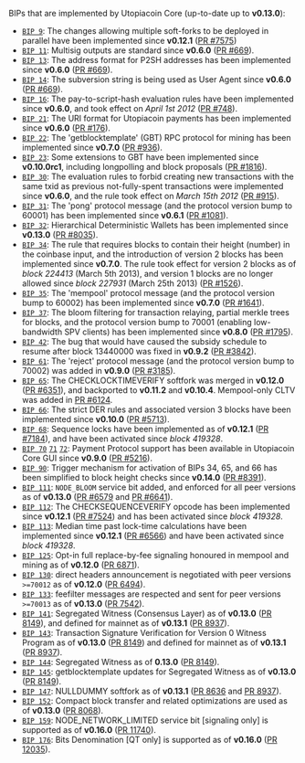 BIPs that are implemented by Utopiacoin Core (up-to-date up to **v0.13.0**):

* [`BIP 9`](https://github.com/utopiacoin/bips/blob/master/bip-0009.mediawiki): The changes allowing multiple soft-forks to be deployed in parallel have been implemented since **v0.12.1**  ([PR #7575](https://github.com/utopiacoin/utopiacoin/pull/7575))
* [`BIP 11`](https://github.com/utopiacoin/bips/blob/master/bip-0011.mediawiki): Multisig outputs are standard since **v0.6.0** ([PR #669](https://github.com/utopiacoin/utopiacoin/pull/669)).
* [`BIP 13`](https://github.com/utopiacoin/bips/blob/master/bip-0013.mediawiki): The address format for P2SH addresses has been implemented since **v0.6.0** ([PR #669](https://github.com/utopiacoin/utopiacoin/pull/669)).
* [`BIP 14`](https://github.com/utopiacoin/bips/blob/master/bip-0014.mediawiki): The subversion string is being used as User Agent since **v0.6.0** ([PR #669](https://github.com/utopiacoin/utopiacoin/pull/669)).
* [`BIP 16`](https://github.com/utopiacoin/bips/blob/master/bip-0016.mediawiki): The pay-to-script-hash evaluation rules have been implemented since **v0.6.0**, and took effect on *April 1st 2012* ([PR #748](https://github.com/utopiacoin/utopiacoin/pull/748)).
* [`BIP 21`](https://github.com/utopiacoin/bips/blob/master/bip-0021.mediawiki): The URI format for Utopiacoin payments has been implemented since **v0.6.0** ([PR #176](https://github.com/utopiacoin/utopiacoin/pull/176)).
* [`BIP 22`](https://github.com/utopiacoin/bips/blob/master/bip-0022.mediawiki): The 'getblocktemplate' (GBT) RPC protocol for mining has been implemented since **v0.7.0** ([PR #936](https://github.com/utopiacoin/utopiacoin/pull/936)).
* [`BIP 23`](https://github.com/utopiacoin/bips/blob/master/bip-0023.mediawiki): Some extensions to GBT have been implemented since **v0.10.0rc1**, including longpolling and block proposals ([PR #1816](https://github.com/utopiacoin/utopiacoin/pull/1816)).
* [`BIP 30`](https://github.com/utopiacoin/bips/blob/master/bip-0030.mediawiki): The evaluation rules to forbid creating new transactions with the same txid as previous not-fully-spent transactions were implemented since **v0.6.0**, and the rule took effect on *March 15th 2012* ([PR #915](https://github.com/utopiacoin/utopiacoin/pull/915)).
* [`BIP 31`](https://github.com/utopiacoin/bips/blob/master/bip-0031.mediawiki): The 'pong' protocol message (and the protocol version bump to 60001) has been implemented since **v0.6.1** ([PR #1081](https://github.com/utopiacoin/utopiacoin/pull/1081)).
* [`BIP 32`](https://github.com/utopiacoin/bips/blob/master/bip-0032.mediawiki): Hierarchical Deterministic Wallets has been implemented since **v0.13.0** ([PR #8035](https://github.com/utopiacoin/utopiacoin/pull/8035)).
* [`BIP 34`](https://github.com/utopiacoin/bips/blob/master/bip-0034.mediawiki): The rule that requires blocks to contain their height (number) in the coinbase input, and the introduction of version 2 blocks has been implemented since **v0.7.0**. The rule took effect for version 2 blocks as of *block 224413* (March 5th 2013), and version 1 blocks are no longer allowed since *block 227931* (March 25th 2013) ([PR #1526](https://github.com/utopiacoin/utopiacoin/pull/1526)).
* [`BIP 35`](https://github.com/utopiacoin/bips/blob/master/bip-0035.mediawiki): The 'mempool' protocol message (and the protocol version bump to 60002) has been implemented since **v0.7.0** ([PR #1641](https://github.com/utopiacoin/utopiacoin/pull/1641)).
* [`BIP 37`](https://github.com/utopiacoin/bips/blob/master/bip-0037.mediawiki): The bloom filtering for transaction relaying, partial merkle trees for blocks, and the protocol version bump to 70001 (enabling low-bandwidth SPV clients) has been implemented since **v0.8.0** ([PR #1795](https://github.com/utopiacoin/utopiacoin/pull/1795)).
* [`BIP 42`](https://github.com/utopiacoin/bips/blob/master/bip-0042.mediawiki): The bug that would have caused the subsidy schedule to resume after block 13440000 was fixed in **v0.9.2** ([PR #3842](https://github.com/utopiacoin/utopiacoin/pull/3842)).
* [`BIP 61`](https://github.com/utopiacoin/bips/blob/master/bip-0061.mediawiki): The 'reject' protocol message (and the protocol version bump to 70002) was added in **v0.9.0** ([PR #3185](https://github.com/utopiacoin/utopiacoin/pull/3185)).
* [`BIP 65`](https://github.com/utopiacoin/bips/blob/master/bip-0065.mediawiki): The CHECKLOCKTIMEVERIFY softfork was merged in **v0.12.0** ([PR #6351](https://github.com/utopiacoin/utopiacoin/pull/6351)), and backported to **v0.11.2** and **v0.10.4**. Mempool-only CLTV was added in [PR #6124](https://github.com/utopiacoin/utopiacoin/pull/6124).
* [`BIP 66`](https://github.com/utopiacoin/bips/blob/master/bip-0066.mediawiki): The strict DER rules and associated version 3 blocks have been implemented since **v0.10.0** ([PR #5713](https://github.com/utopiacoin/utopiacoin/pull/5713)).
* [`BIP 68`](https://github.com/utopiacoin/bips/blob/master/bip-0068.mediawiki): Sequence locks have been implemented as of **v0.12.1**  ([PR #7184](https://github.com/utopiacoin/utopiacoin/pull/7184)), and have been activated since *block 419328*.
* [`BIP 70`](https://github.com/utopiacoin/bips/blob/master/bip-0070.mediawiki) [`71`](https://github.com/utopiacoin/bips/blob/master/bip-0071.mediawiki) [`72`](https://github.com/utopiacoin/bips/blob/master/bip-0072.mediawiki): Payment Protocol support has been available in Utopiacoin Core GUI since **v0.9.0** ([PR #5216](https://github.com/utopiacoin/utopiacoin/pull/5216)).
* [`BIP 90`](https://github.com/utopiacoin/bips/blob/master/bip-0090.mediawiki): Trigger mechanism for activation of BIPs 34, 65, and 66 has been simplified to block height checks since **v0.14.0** ([PR #8391](https://github.com/utopiacoin/utopiacoin/pull/8391)).
* [`BIP 111`](https://github.com/utopiacoin/bips/blob/master/bip-0111.mediawiki): `NODE_BLOOM` service bit added, and enforced for all peer versions as of **v0.13.0** ([PR #6579](https://github.com/utopiacoin/utopiacoin/pull/6579) and [PR #6641](https://github.com/utopiacoin/utopiacoin/pull/6641)).
* [`BIP 112`](https://github.com/utopiacoin/bips/blob/master/bip-0112.mediawiki): The CHECKSEQUENCEVERIFY opcode has been implemented since **v0.12.1** ([PR #7524](https://github.com/utopiacoin/utopiacoin/pull/7524)) and has been activated since *block 419328*.
* [`BIP 113`](https://github.com/utopiacoin/bips/blob/master/bip-0113.mediawiki): Median time past lock-time calculations have been implemented since **v0.12.1** ([PR #6566](https://github.com/utopiacoin/utopiacoin/pull/6566)) and have been activated since *block 419328*.
* [`BIP 125`](https://github.com/utopiacoin/bips/blob/master/bip-0125.mediawiki): Opt-in full replace-by-fee signaling honoured in mempool and mining as of **v0.12.0** ([PR 6871](https://github.com/utopiacoin/utopiacoin/pull/6871)).
* [`BIP 130`](https://github.com/utopiacoin/bips/blob/master/bip-0130.mediawiki): direct headers announcement is negotiated with peer versions `>=70012` as of **v0.12.0** ([PR 6494](https://github.com/utopiacoin/utopiacoin/pull/6494)).
* [`BIP 133`](https://github.com/utopiacoin/bips/blob/master/bip-0133.mediawiki): feefilter messages are respected and sent for peer versions `>=70013` as of **v0.13.0** ([PR 7542](https://github.com/utopiacoin/utopiacoin/pull/7542)).
* [`BIP 141`](https://github.com/utopiacoin/bips/blob/master/bip-0141.mediawiki): Segregated Witness (Consensus Layer) as of **v0.13.0** ([PR 8149](https://github.com/utopiacoin/utopiacoin/pull/8149)), and defined for mainnet as of **v0.13.1** ([PR 8937](https://github.com/utopiacoin/utopiacoin/pull/8937)).
* [`BIP 143`](https://github.com/utopiacoin/bips/blob/master/bip-0143.mediawiki): Transaction Signature Verification for Version 0 Witness Program as of **v0.13.0** ([PR 8149](https://github.com/utopiacoin/utopiacoin/pull/8149)) and defined for mainnet as of **v0.13.1** ([PR 8937](https://github.com/utopiacoin/utopiacoin/pull/8937)).
* [`BIP 144`](https://github.com/utopiacoin/bips/blob/master/bip-0144.mediawiki): Segregated Witness as of **0.13.0** ([PR 8149](https://github.com/utopiacoin/utopiacoin/pull/8149)).
* [`BIP 145`](https://github.com/utopiacoin/bips/blob/master/bip-0145.mediawiki): getblocktemplate updates for Segregated Witness as of **v0.13.0** ([PR 8149](https://github.com/utopiacoin/utopiacoin/pull/8149)).
* [`BIP 147`](https://github.com/utopiacoin/bips/blob/master/bip-0147.mediawiki): NULLDUMMY softfork as of **v0.13.1** ([PR 8636](https://github.com/utopiacoin/utopiacoin/pull/8636) and [PR 8937](https://github.com/utopiacoin/utopiacoin/pull/8937)).
* [`BIP 152`](https://github.com/utopiacoin/bips/blob/master/bip-0152.mediawiki): Compact block transfer and related optimizations are used as of **v0.13.0** ([PR 8068](https://github.com/utopiacoin/utopiacoin/pull/8068)).
* [`BIP 159`](https://github.com/utopiacoin/bips/blob/master/bip-0159.mediawiki): NODE_NETWORK_LIMITED service bit [signaling only] is supported as of **v0.16.0** ([PR 11740](https://github.com/utopiacoin/utopiacoin/pull/11740)).
* [`BIP 176`](https://github.com/utopiacoin/bips/blob/master/bip-0176.mediawiki): Bits Denomination [QT only] is supported as of **v0.16.0** ([PR 12035](https://github.com/utopiacoin/utopiacoin/pull/12035)).
